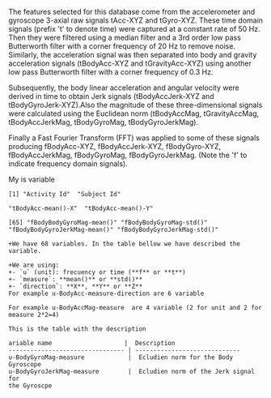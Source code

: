 
The features selected for this database come from the accelerometer and gyroscope 3-axial raw signals tAcc-XYZ and tGyro-XYZ. These time domain signals (prefix 't' to denote time) were captured at a constant rate of 50 Hz. Then they were filtered using a median filter and a 3rd order low pass Butterworth filter with a corner frequency of 20 Hz to remove noise. Similarly, the acceleration signal was then separated into body and gravity acceleration signals (tBodyAcc-XYZ and tGravityAcc-XYZ) using another low pass Butterworth filter with a corner frequency of 0.3 Hz.

Subsequently, the body linear acceleration and angular velocity were derived in time to obtain Jerk signals (tBodyAccJerk-XYZ and tBodyGyroJerk-XYZ).Also the magnitude of these three-dimensional signals were calculated using the Euclidean norm (tBodyAccMag, tGravityAccMag, tBodyAccJerkMag, tBodyGyroMag, tBodyGyroJerkMag).

Finally a Fast Fourier Transform (FFT) was applied to some of these signals  producing fBodyAcc-XYZ, fBodyAccJerk-XYZ, fBodyGyro-XYZ, fBodyAccJerkMag, fBodyGyroMag, fBodyGyroJerkMag. (Note the 'f' to indicate frequency domain signals). 


My is variable

```
[1] "Activity Id"  "Subject Id"

"tBodyAcc-mean()-X"  "tBodyAcc-mean()-Y" 

[65] "fBodyBodyGyroMag-mean()" "fBodyBodyGyroMag-std()"
"fBodyBodyGyroJerkMag-mean()" "fBodyBodyGyroJerkMag-std()" 

+We have 68 variables. In the table bellow we have described the variable.

+We are using:
+- `u` (unit): frecuency or time (**f** or **t**)
+- `measure`: **mean()** or **std()**
+- `direction`: **X**, **Y** or **Z**
For example u-BodyAcc-measure-direction are 6 variable

For example u-BodyAccMag-measure  are 4 variable (2 for unit and 2 for measure 2*2=4)

This is the table with the description

ariable name                    |  Description
-------------------------------- | -----------------------------
u-BodyGyroMag-measure            |  Ecludien norm for the Body Gyroscope
u-BodyGyroJerkMag-measure        |  Ecludien norm of the Jerk signal for
the Gyroscpe
